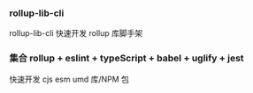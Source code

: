 ### rollup-lib-cli

rollup-lib-cli
快速开发 rollup 库脚手架

### 集合 rollup + eslint + typeScript + babel + uglify + jest

快速开发 cjs esm umd 库/NPM 包
